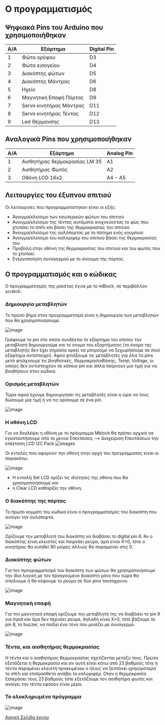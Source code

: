 # Ο προγραμματισμός

## Ψηφιακά Pins του Arduino που χρησιμοποιήθηκαν
A/A | Εξάρτημα | Digital Pin
------| ------------|-----------
1 | Φώτα ορόφου  | D3
2 | Φώτα εισογείου  |  D4
3 | Διακόπτης φώτων  |  D5
4 | Διακόπτης Μάντρας  |  D6
5 | Ηχείο  |  D8
6 | Μαγνητική Επαφή Πόρτας |  D9
7 | Servo κινητήρας Μάντρας  |  D11
8 | Servo κινητήρας Τέντας  |  D12
9 | Led Θέρμανσης  |  D13


## Αναλογικά Pins που χρησιμοποιήθηκαν

A/A | Εξάρτημα | Analog Pin
------| ------------|-----------
1 | Αισθητήρας θερμοκρασίας LM 35 | Α1
2 | Αισθητήρας Φωτός | Α2
3 | Οθόνη LCD 16x2  |  A4 - A5

## Λειτουργίες του έξυπνου σπιτιού
Οι λειτουργίες που προγραμματιστηκαν  είναι οι εξής:
- Άνοιγμα/κλείσιμο των εσωτερικών φώτων του σπιτιού
- Άνοιγμα/κλείσιμο της τέντας αυτόματα ανιχνεύοντας το φώς που χτυπάει το σπίτι και βάσει της θερμοκρασίας του σπιτιού
- Άνοιγμα/κλείσιμο της αυλόπορτας με το πάτημα ενός κουμπιού
- Άνοιγμα/κλείσιμο του καλοριφέρ του σπιτιού βάσει της θερμοκρασίας του
- Προβολή στην οθόνη της θερμοκρασίας του σπιτιού και του φωτός που το χτυπάει
- Ενεργοποίηση συναγερμού με το άνοιγμα της πόρτας

## Ο προγραμματισμός και ο κώδικας
Ο προγραμματισμός της μακέτας έγινε με το mBlock, σε περιβάλλον scratch.

###  Δημιουργία μεταβλητών
Το πρώτο βήμα στον προγραμματισμό είναι η δημιουργία των μεταβλητών που θα χρησιμοποιήσουμε.

![image](images/x.png)

Γράφουμε το pin στο οποίο συνδέεται το εξάρτημα του οποίου την μεταβλητή δημιουργούμε και το όνομα του εξαρτήματος (το όνομα της μεταβλητής δεν έχει σημασία αρκεί να μπορούμε να ξεχωρήσουμε σε ποιό εξάρτημα αντιστοιχεί). Αφού φτιάξουμε τις μεταβλητές για όλα τα pins μετά φτιάχνουμε τις βοηθητικές, *ΘερμοκρασίαΒάσης*, *Temp*, *Voltage*, οι οποίες δεν αντιστοιχούν σε κάποιο pin και απλά παίρνουν μια τιμή για να βοηθήσουν στον κώδικα.

### Ορισμός μεταβλητών
Τώρα αφού έχουμε δημιουργήσει τις μεταβλητές είναι η ώρα να τους δώσουμε μία τιμή ή να τις ορίσουμε σε ένα pin.

![image](images/settingx.png)

### Η οθόνη LCD
Για να δουλέψει η οθόνη με το πρόγραμμα Mblock θα πρέπει αρχικά να εγκαταστήσουμε από το μενού Επεκτάσεις --> Διαχείριση Επεκτάσεων
την επέκταση LCD I2C Pack
![images](images/epektaseis.png)

Οι εντολές που αφορούν την οθόνη στην αρχή του προγράμματος είναι οι παρακάτω:

![image](images/lcdclearing.png)

- Η εντολή Set LCD ορίζει τις ιδιότητες της οθόνη που θα χρησιμοποιήσουμε και
- η Clear LCD καθαρίζει την οθόνη.


### Ο διακόπτης της πόρτας
Το πρώτο κομμάτι του κώδικα είναι ο προγραμματισμός του διακόπτη που ανοίγει την αυλόπορτα.

![image](images/gateswitch.png)

Ορίζουμε την μεταβλητή του διακόπτη να διαβάσει το digital pin 6. Άν ο διακόπτης είναι κλειστός και παιρνάει ρεύμα, άρα είναι Χ>0, τότε ο κινητήρας θα κινηθεί 90 μοίρες αλλιώς θα παραμείνει στις 0.

### Διακόπτης φώτων
Για τον προγραμματισμό του διακόπτη των φώτων θα χρησιμοποιήσουμε την ίδια λογική με τον προηγούμενο διακόπτη μόνο που τώρα θα στείλουμε ή θα κόψουμε το ρεύμα σε δύο pins ταυτόχρονα.

![image](images/lightswitchsss.png)

### Μαγνητική επαφή
Για την μαγνητική επαφή ορίζουμε την μεταβλητή της να διαβάσει το pin 9 για input και άμα δεν περνάει ρεύμα, δηλαδή είναι Χ=0, τότε βάζουμε το pin 8, το buzzer, να παίξει ένα τόνο που μοιάζει με συναγερμό.

![image](images/magneticcontacts.png)

### Τέντα, και αισθητήρας θερμοκρασίας
Η τέντα και ο αισθητήρας θερμοκρασίας σχετίζονται μεταξύ τους. Πρώτα εξετάζεται η θερμοκρασία και αν αυτή είναι κάτω από 23 βαθμούς τότε η τέντα παραμένει κλειστή προκειμένου ο ήλιος να ζεστάνει γρηγορότερα το σπίτι και επιπρόσθετα ανάβει το καλοριφέρ. Οταν η θερμοκρασία ξεπεράσει τους 23 βαθμούς τότε εξετάζουμε τον αισθητήρα φωτός και ανοίγει την τέντα εφόσον είναι μέρα.


### Το ολοκληρωμένο πρόγραμμα
![image](images/iHome.png)

[Αρχική Σελίδα έργου](https://github.com/legeonaf/robotics.ellak)

